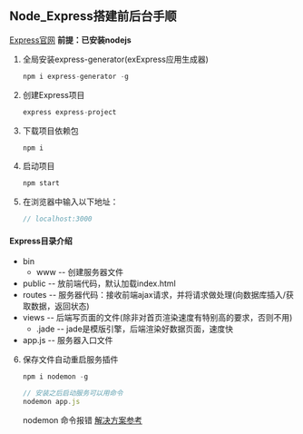 ## Node_Express搭建前后台手顺
[Express官网](https://www.expressjs.com.cn/)
**前提：已安装nodejs**
1. 全局安装express-generator(exExpress应用生成器)
    ```js
    npm i express-generator -g
    ```
2. 创建Express项目
    ```js
    express express-project
    ```
3. 下载项目依赖包
    ```js
    npm i
    ```
4. 启动项目
    ```js
    npm start
    ```
5. 在浏览器中输入以下地址：
    ```js
    // localhost:3000
    ```
#### **Express目录介绍**
+ bin
    + www -- 创建服务器文件
+ public -- 放前端代码，默认加载index.html
+ routes -- 服务器代码：接收前端ajax请求，并将请求做处理(向数据库插入/获取数据，返回状态)
+ views -- 后端写页面的文件(除非对首页渲染速度有特别高的要求，否则不用)
    + .jade -- jade是模版引擎，后端渲染好数据页面，速度快
+ app.js -- 服务器入口文件


6. 保存文件自动重启服务插件
    ```js
    npm i nodemon -g

    // 安装之后启动服务可以用命令
    nodemon app.js
    ```
    nodemon 命令报错
    [ 解决方案参考](https://blog.csdn.net/webjxy/article/details/121193543)